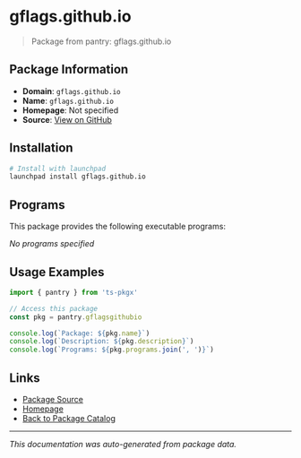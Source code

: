 # gflags.github.io

> Package from pantry: gflags.github.io

## Package Information

- **Domain**: `gflags.github.io`
- **Name**: `gflags.github.io`
- **Homepage**: Not specified
- **Source**: [View on GitHub](https://github.com/pkgxdev/pantry/tree/main/projects/gflags.github.io/package.yml)

## Installation

```bash
# Install with launchpad
launchpad install gflags.github.io
```

## Programs

This package provides the following executable programs:

*No programs specified*

## Usage Examples

```typescript
import { pantry } from 'ts-pkgx'

// Access this package
const pkg = pantry.gflagsgithubio

console.log(`Package: ${pkg.name}`)
console.log(`Description: ${pkg.description}`)
console.log(`Programs: ${pkg.programs.join(', ')}`)
```

## Links

- [Package Source](https://github.com/pkgxdev/pantry/tree/main/projects/gflags.github.io/package.yml)
- [Homepage](#)
- [Back to Package Catalog](../package-catalog.md)

---

*This documentation was auto-generated from package data.*
